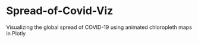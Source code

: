 # Spread-of-Covid-Viz
Visualizing the global spread of COVID-19 using animated chloropleth maps in Plotly


